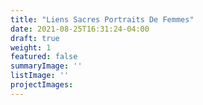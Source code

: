 ```yaml
---
title: "Liens Sacres Portraits De Femmes"
date: 2021-08-25T16:31:24-04:00
draft: true
weight: 1
featured: false
summaryImage: ''
listImage: ''
projectImages:
---
```

